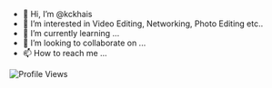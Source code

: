 - 👋 Hi, I’m @kckhais
- 👀 I’m interested in Video Editing, Networking, Photo Editing etc..
- 🌱 I’m currently learning ...
- 💞️ I’m looking to collaborate on ...
- 📫 How to reach me ...

![Profile Views](https://komarev.com/ghpvc/?username=kckhais)

<!---
kckhais/kckhais is a ✨ special ✨ repository because its `README.md` (this file) appears on your GitHub profile.
You can click the Preview link to take a look at your changes.
--->
